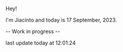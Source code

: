 Hey!

I'm Jiacinto and today is 17 September, 2023.

-- Work in progress --

last update today at 12:01:24 